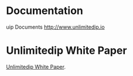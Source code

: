# Documentation
uip Documents http://www.unlimitedip.io


# Unlimitedip  White Paper
[Unlimitedip  White Paper](https://steemit.com/dpos/@dantheman/dpos-consensus-algorithm-this-missing-white-paper).
